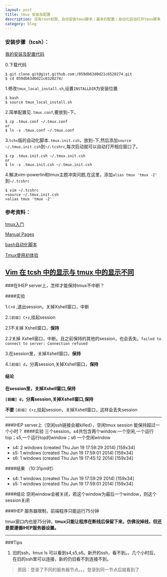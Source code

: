 ```yaml
---
layout: post
title: tmux 安装及配置 
description: 没有root权限，自动安装tmux脚本；基本的配置；自动化启动打开tmux脚本（tcsh)
category: blog 
---
```


### 安装步骤（tcsh）：

[我的安装及配置代码](https://gist.github.com/ldengjie/059db63d0d21c6520274)  

0.下载代码

    $ git clone git@gist.github.com:/059db63d0d21c6520274.git
    $ cd 059db63d0d21c6520274/

1.修改`tmux_local_install.sh`,设置`INSTALLDIR`为安装位置

    $ bash
    $ source tmux_local_install.sh

2.简单配置见`.tmux.conf`,要放到`~`下。

    $ cp .tmux.conf ~/.tmux.conf
    or
    $ ln -s .tmux.conf ~/.tmux.conf

3.`tchs`版的自动化脚本`.tmux.init.csh`，放到`~`下,然后添加`source ~/.tmux.init.csh`到`~/.tcshrc`,每次启动就可以自动打开相应窗口了。

    $ cp .tmux.init.csh ~/.tmux.init.csh
    or
    $ ln -s .tmux.init.csh ~/.tmux.init.csh

4.解决vim-powerlin和tmux主题冲突问题,在这里，添加`alias tmux 'tmux -2'` 到`~/.tcshrc`

    $ vim ~/.tcshrc
    >source ~/.tmux.init.csh
    >alias tmux 'tmux -2'

### 参考资料：

[tmux入门](http://www.ituring.com.cn/minibook/10707)

[Manual Pages](http://www.openbsd.org/cgi-bin/man.cgi?query=tmux&sektion=1)

[bash自动化脚本](https://github.com/xuxiaodong/tmuxen/blob/master/tmuxen)

[Tmux使用初体验](http://blog.chinaunix.net/uid-26285146-id-3252286.html)

[Vim 在 tcsh 中的显示与 tmux 中的显示不同](http://ldengjie.github.io/lose-vim-colorscheme-in-tmux/)
---

###在IHEP server上，怎样才能保持tmux不中断？

####实验

1.`C+d` ,退出session，关掉Xshell窗口，中断

2.`[前缀] C+z`,挂起session

2.1不关掉 Xshell窗口，**保持**

2.2关掉 Xshell窗口，中断。且之前保持的其他的session，也会丢失。`failed to connect to server: Connection refused`

3.在session里，关掉Xshell窗口，**保持**

4.`[前缀] d`，分离session,关掉Xshell窗口，**保持**

#### 结论

**在session里，关掉Xshell窗口,保持**

**`[前缀] d`，分离session,关掉Xshell窗口,保持**

**不要** `[前缀] C+z`,挂起session，关掉Xshell窗口，这样会丢失session

---

###IHEP server上（空闲ssh链接会被killed），空闲tmux session 能保持超过一个小时？
####实验
三个session。s4共包含两个window:一个空闲,一个运行top；s5,一个运行top的window；s6 一个空闲window

* s4: 2 windows (created Thu Jun 19 17:59:29 2014) [159x34]
* s5: 1 windows (created Thu Jun 19 17:59:01 2014) [159x34]
* s6: 1 windows (created Thu Jun 19 17:45:12 2014) [159x34]

####结果
（10:31pm时）
* s4: 1 windows (created Thu Jun 19 17:59:29 2014) [159x34]
* s5: 1 windows (created Thu Jun 19 17:59:01 2014) [159x34]

####结论
空闲window会被关闭，若这个window为最后一个window，则这个session关闭

###IHEP 服务器限制，前端程序只能运行75分钟

tmux窗口内也是75分钟。**tmux只能让程序在断线后保留下来，仿佛没掉线，但还是要遵循IHEP服务器设置。**

---
###Tips
1. 旧的ssh，tmux ls 可以看到s4,s5,s6。新开的ssh，看不到。。几个小时后，在旧的ssh里可以连接，新的仍旧看不到连接不到。

>原因：登录了不同的服务器节点。。。登录到同一节点后就看到了


